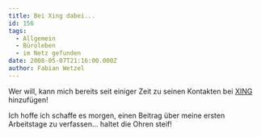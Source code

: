 ```yaml
---
title: Bei Xing dabei...
id: 156
tags:
  - Allgemein
  - Büroleben
  - im Netz gefunden
date: 2008-05-07T21:16:00.000Z
author: Fabian Wetzel
---
```


Wer will, kann mich bereits seit einiger Zeit zu seinen Kontakten bei [XING](https://www.xing.com/profile/Fabian_Wetzel2) hinzufügen!

Ich hoffe ich schaffe es morgen, einen Beitrag über meine ersten Arbeitstage zu verfassen... haltet die Ohren steif!
